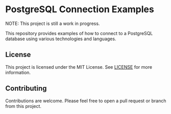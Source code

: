 # PostgreSQL Connection Examples

NOTE: This project is still a work in progress.

This repository provides examples of how to connect to a PostgreSQL database using various technologies and languages. 

## License

This project is licensed under the MIT License. See [LICENSE](/LICENSE) for more information.

## Contributing

Contributions are welcome. Please feel free to open a pull request or branch from this project.
